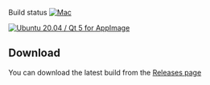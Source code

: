 Build status 
[![Mac](https://github.com/mgian/subsurface/actions/workflows/mac.yml/badge.svg)](https://github.com/mgian/subsurface/actions/workflows/mac.yml)

[![Ubuntu 20.04 / Qt 5 for AppImage](https://github.com/mgian/subsurface/actions/workflows/linux-ubuntu-20.04-qt5-appimage.yml/badge.svg)](https://github.com/mgian/subsurface/actions/workflows/linux-ubuntu-20.04-qt5-appimage.yml)

## Download

You can download the latest build from the [Releases page](https://github.com/mgian/subsurface/releases)